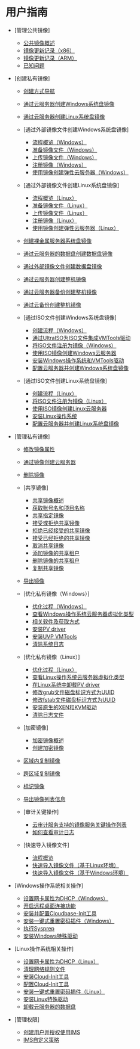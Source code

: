 # 用户指南

-   [管理公共镜像]
    -   [公共镜像概述](公共镜像概述.md)
    -   [镜像更新记录（x86）](镜像更新记录（x86）.md)
    -   [镜像更新记录（ARM）](镜像更新记录（ARM）.md)
    -   [已知问题](已知问题.md)

-   [创建私有镜像]
    -   [创建方式导航](创建方式导航.md)
    -   [通过云服务器创建Windows系统盘镜像](通过云服务器创建Windows系统盘镜像.md)
    -   [通过云服务器创建Linux系统盘镜像](通过云服务器创建Linux系统盘镜像.md)
    -   [通过外部镜像文件创建Windows系统盘镜像]
        -   [流程概览（Windows）](流程概览（Windows）.md)
        -   [准备镜像文件（Windows）](准备镜像文件（Windows）.md)
        -   [上传镜像文件（Windows）](上传镜像文件（Windows）.md)
        -   [注册镜像（Windows）](注册镜像（Windows）.md)
        -   [使用镜像创建弹性云服务器（Windows）](使用镜像创建弹性云服务器（Windows）.md)

    -   [通过外部镜像文件创建Linux系统盘镜像]
        -   [流程概览（Linux）](流程概览（Linux）.md)
        -   [准备镜像文件（Linux）](准备镜像文件（Linux）.md)
        -   [上传镜像文件（Linux）](上传镜像文件（Linux）.md)
        -   [注册镜像（Linux）](注册镜像（Linux）.md)
        -   [使用镜像创建弹性云服务器（Linux）](使用镜像创建弹性云服务器（Linux）.md)

    -   [创建裸金属服务器系统盘镜像](创建裸金属服务器系统盘镜像.md)
    -   [通过云服务器的数据盘创建数据盘镜像](通过云服务器的数据盘创建数据盘镜像.md)
    -   [通过外部镜像文件创建数据盘镜像](通过外部镜像文件创建数据盘镜像.md)
    -   [通过云服务器创建整机镜像](通过云服务器创建整机镜像.md)
    -   [通过云服务器备份创建整机镜像](通过云服务器备份创建整机镜像.md)
    -   [通过云备份创建整机镜像](通过云备份创建整机镜像.md)
    -   [通过ISO文件创建Windows系统盘镜像]
        -   [创建流程（Windows）](创建流程（Windows）.md)
        -   [通过UltraISO为ISO文件集成VMTools驱动](通过UltraISO为ISO文件集成VMTools驱动.md)
        -   [将ISO文件注册为镜像（Windows）](将ISO文件注册为镜像（Windows）.md)
        -   [使用ISO镜像创建Windows云服务器](使用ISO镜像创建Windows云服务器.md)
        -   [安装Windows操作系统和VMTools驱动](安装Windows操作系统和VMTools驱动.md)
        -   [配置云服务器并创建Windows系统盘镜像](配置云服务器并创建Windows系统盘镜像.md)

    -   [通过ISO文件创建Linux系统盘镜像]
        -   [创建流程（Linux）](创建流程（Linux）.md)
        -   [将ISO文件注册为镜像（Linux）](将ISO文件注册为镜像（Linux）.md)
        -   [使用ISO镜像创建Linux云服务器](使用ISO镜像创建Linux云服务器.md)
        -   [安装Linux操作系统](安装Linux操作系统.md)
        -   [配置云服务器并创建Linux系统盘镜像](配置云服务器并创建Linux系统盘镜像.md)


-   [管理私有镜像]
    -   [修改镜像属性](修改镜像属性.md)
    -   [通过镜像创建云服务器](通过镜像创建云服务器.md)
    -   [删除镜像](删除镜像.md)
    -   [共享镜像]
        -   [共享镜像概述](共享镜像概述.md)
        -   [获取账号名和项目名称](获取账号名和项目名称.md)
        -   [共享指定镜像](共享指定镜像.md)
        -   [接受或拒绝共享镜像](接受或拒绝共享镜像.md)
        -   [拒绝已经接受的共享镜像](拒绝已经接受的共享镜像.md)
        -   [接受已经拒绝的共享镜像](接受已经拒绝的共享镜像.md)
        -   [取消共享镜像](取消共享镜像.md)
        -   [添加镜像的共享租户](添加镜像的共享租户.md)
        -   [删除镜像的共享租户](删除镜像的共享租户.md)
        -   [复制共享镜像](复制共享镜像.md)

    -   [导出镜像](导出镜像.md)
    -   [优化私有镜像（Windows）]
        -   [优化过程（Windows）](优化过程（Windows）.md)
        -   [查看Windows操作系统云服务器虚拟化类型](查看Windows操作系统云服务器虚拟化类型.md)
        -   [相关软件及获取方式](相关软件及获取方式.md)
        -   [安装PV driver](安装PV-driver.md)
        -   [安装UVP VMTools](安装UVP-VMTools.md)
        -   [清除系统日志](清除系统日志.md)

    -   [优化私有镜像（Linux）]
        -   [优化过程（Linux）](优化过程（Linux）.md)
        -   [查看Linux操作系统云服务器虚拟化类型](查看Linux操作系统云服务器虚拟化类型.md)
        -   [在Linux系统中卸载PV driver](在Linux系统中卸载PV-driver.md)
        -   [修改grub文件磁盘标识方式为UUID](修改grub文件磁盘标识方式为UUID.md)
        -   [修改fstab文件磁盘标识方式为UUID](修改fstab文件磁盘标识方式为UUID.md)
        -   [安装原生的XEN和KVM驱动](安装原生的XEN和KVM驱动.md)
        -   [清除日志文件](清除日志文件.md)

    -   [加密镜像]
        -   [加密镜像概述](加密镜像概述.md)
        -   [创建加密镜像](创建加密镜像.md)

    -   [区域内复制镜像](区域内复制镜像.md)
    -   [跨区域复制镜像](跨区域复制镜像.md)
    -   [标记镜像](标记镜像.md)
    -   [导出镜像列表信息](导出镜像列表信息.md)
    -   [审计关键操作]
        -   [云审计服务支持的镜像服务关键操作列表](云审计服务支持的镜像服务关键操作列表.md)
        -   [如何查看审计日志](如何查看审计日志.md)

    -   [快速导入镜像文件]
        -   [流程概览](流程概览.md)
        -   [快速导入镜像文件（基于Linux环境）](快速导入镜像文件（基于Linux环境）.md)
        -   [快速导入镜像文件（基于Windows环境）](快速导入镜像文件（基于Windows环境）.md)


-   [Windows操作系统相关操作]
    -   [设置网卡属性为DHCP（Windows）](设置网卡属性为DHCP（Windows）.md)
    -   [开启远程桌面连接功能](开启远程桌面连接功能.md)
    -   [安装并配置Cloudbase-Init工具](安装并配置Cloudbase-Init工具.md)
    -   [安装一键式重置密码插件（Windows）](安装一键式重置密码插件（Windows）.md)
    -   [执行Sysprep](执行Sysprep.md)
    -   [安装Windows特殊驱动](安装Windows特殊驱动.md)

-   [Linux操作系统相关操作]
    -   [设置网卡属性为DHCP（Linux）](设置网卡属性为DHCP（Linux）.md)
    -   [清理网络规则文件](清理网络规则文件.md)
    -   [安装Cloud-Init工具](安装Cloud-Init工具.md)
    -   [配置Cloud-Init工具](配置Cloud-Init工具.md)
    -   [安装一键式重置密码插件（Linux）](安装一键式重置密码插件（Linux）.md)
    -   [安装Linux特殊驱动](安装Linux特殊驱动.md)
    -   [卸载云服务器的数据盘](卸载云服务器的数据盘.md)

-   [管理权限]
    -   [创建用户并授权使用IMS](创建用户并授权使用IMS.md)
    -   [IMS自定义策略](IMS自定义策略.md)


